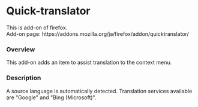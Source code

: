 # Quick-translator

<p>
  This is add-on of firefox.<br>
  Add-on page: https://addons.mozilla.org/ja/firefox/addon/quicktranslator/
</p>

<h3>Overview</h3>
  <p>
    This add-on adds an item to assist translation to the context menu.
  </p>

<h3>Description</h3>
  <p>
    A source language is automatically detected.
    Translation services available are "Google" and "Bing (Microsoft)".
  </p>
